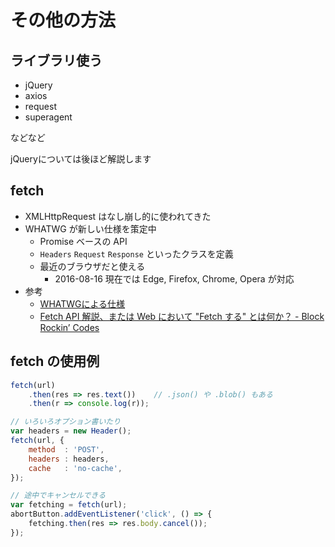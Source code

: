 その他の方法
================================================================

## ライブラリ使う

- jQuery
- axios
- request
- superagent

などなど

jQueryについては後ほど解説します


## fetch

- XMLHttpRequest はなし崩し的に使われてきた
- WHATWG が新しい仕様を策定中
  - Promise ベースの API
  - `Headers` `Request` `Response` といったクラスを定義
  - 最近のブラウザだと使える
    - 2016-08-16 現在では Edge, Firefox, Chrome, Opera が対応
- 参考
  - [WHATWGによる仕様](https://fetch.spec.whatwg.org/)
  - [Fetch API 解説、または Web において "Fetch する" とは何か？ - Block Rockin’ Codes](http://jxck.hatenablog.com/entry/whatwg-fetch)


## fetch の使用例

```javascript
fetch(url)
    .then(res => res.text())    // .json() や .blob() もある
    .then(r => console.log(r));

// いろいろオプション書いたり
var headers = new Header();
fetch(url, {
    method  : 'POST',
    headers : headers,
    cache   : 'no-cache',
});

// 途中でキャンセルできる  
var fetching = fetch(url);
abortButton.addEventListener('click', () => {
    fetching.then(res => res.body.cancel());
});
```
